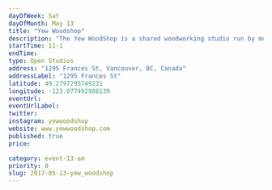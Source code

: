```yaml
---
dayOfWeek: Sat
dayOfMonth: May 13
title: "Yew Woodshop"
description: "The Yew WoodShop is a shared woodworking studio run by members who met in university at Emily Carr in the Industrial Design program. <br> <br> Within the space, separate businesses work alongside one another in order to share ideas, resources and shop facilities. <br> <br> Specializing in using reclaimed and local materials, the Yew WoodShop takes on a diverse range of projects that include (but are not limited to) wood product development, wood doors, furniture production, art and sculpture, retail displays/signage and other custom solid wood products for the built environment.<br> <br> During the opening, we will have a number of projects on display (past, present and future) an some demos of the specialty processes we use to fabricate our work. Each group within the space will be representing them selves, so guests will get to see an array of work from a single space. <br> <br> In tandem with SPACE across the street, these two environments will showcase the various stages of development needed to turn an idea into a physical object. "
startTime: 11-1
endTime: 
type: Open Studios
address: "1295 Frances St, Vancouver, BC, Canada"
addressLabel: "1295 Frances St"
latitude: 49.2797295749231
longitude: -123.077492988139
eventUrl: 
eventUrlLabel: 
twitter: 
instagram: yewwoodshop
website: www.yewwoodshop.com
published: true
price: 

category: event-13-am
priority: 0
slug: 2017-05-13-yew_woodshop
---
```

